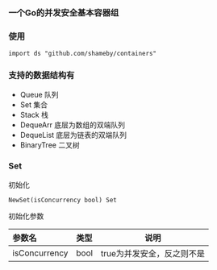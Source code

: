 ### 一个Go的并发安全基本容器组

### 使用

```
import ds "github.com/shameby/containers"
```

### 支持的数据结构有

- Queue 队列
- Set 集合
- Stack 栈
- DequeArr 底层为数组的双端队列
- DequeList 底层为链表的双端队列
- BinaryTree 二叉树

### Set
初始化

```
NewSet(isConcurrency bool) Set
```

初始化参数

|参数名|类型|说明|
|:---|:----- |----|
|isConcurrency|bool|true为并发安全，反之则不是|

